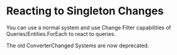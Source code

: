 # **Reacting to Singleton Changes**

You can use a normal system and use Change Filter capabilities of Queries/Entities.ForEach to react to queries.

The old ConverterChanged Systems are now deprecated.
